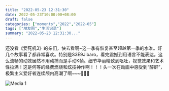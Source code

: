 ```yaml
---
title: "2022-05-23 12:31:30"
date: 2022-05-23T10:00:00+08:00
draft: false
categories: ["moments","2022","2022-05"]
tags: ["朋友圈","生活记录"]
summary: "2022-05-23 12:31:30..."
---
```


还没看《爱死机3》的亲们，快去看啊~这一季有恢复甚至超越第一季的水准。好几个故事看了都非常喜欢。特别是S3E9Jibaro，看完震撼到用语言不能表达。这么流畅的动效居然不用动捕而是手动K帧。细节华丽精致到呕吐，视觉效果和艺术性拉满！这是何等的经费燃烧和炫技神作啊！！！头一次在动画中感受到“醉屏”，极繁主义爱好者连续颅内高潮了啊~~~🤩🤩🤩

![Media 1](/Moments/photos/2022-05-23/202205231231300.jpg)

